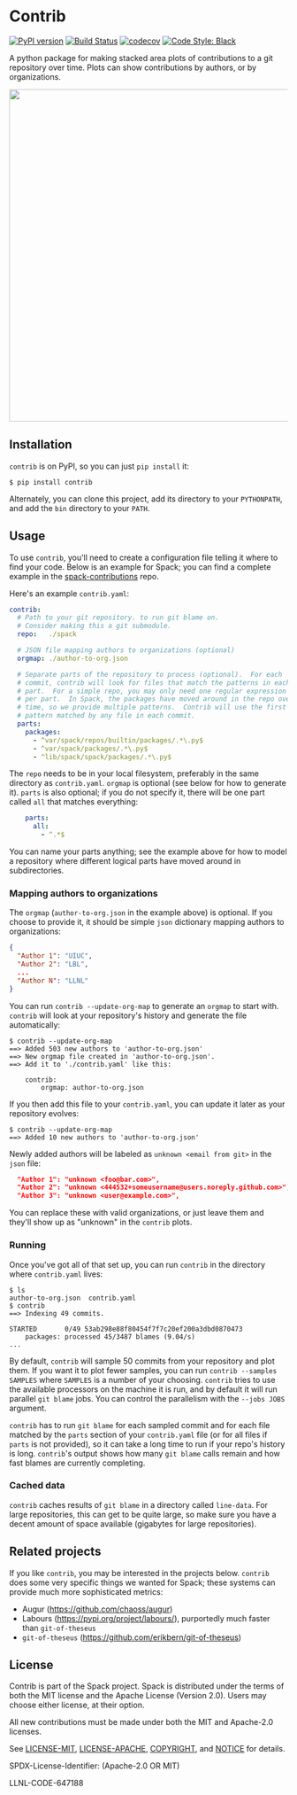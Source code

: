 # Contrib

[![PyPI version](https://badge.fury.io/py/contrib.svg)](https://badge.fury.io/py/contrib)
[![Build Status](https://travis-ci.com/spack/contrib.svg?branch=master)](https://travis-ci.com/spack/contrib)
[![codecov](https://codecov.io/gh/spack/contrib/branch/master/graph/badge.svg)](https://codecov.io/gh/spack/contrib)
[![Code Style: Black](https://img.shields.io/badge/code%20style-black-000000.svg)](https://github.com/psf/black)

A python package for making stacked area plots of contributions to a git
repository over time.  Plots can show contributions by authors, or by
organizations.

<p align="center">
  <img src="https://raw.githubusercontent.com/spack/contrib/master/data/spack-pkgs-plot.png" width=600>
</p>

## Installation

`contrib` is on PyPI, so you can just `pip install` it:

```console
$ pip install contrib
```

Alternately, you can clone this project, add its directory to your
`PYTHONPATH`, and add the `bin` directory to your `PATH`.

## Usage

To use `contrib`, you'll need to create a configuration file telling it
where to find your code.  Below is an example for Spack; you can find a
complete example in the
[spack-contributions](https://github.com/spack/spack-contributions) repo.


Here's an example `contrib.yaml`:

```yaml
contrib:
  # Path to your git repository. to run git blame on.
  # Consider making this a git submodule.
  repo:   ./spack

  # JSON file mapping authors to organizations (optional)
  orgmap: ./author-to-org.json

  # Separate parts of the repository to process (optional).  For each
  # commit, contrib will look for files that match the patterns in each
  # part.  For a simple repo, you may only need one regular expression
  # per part.  In Spack, the packages have moved around in the repo over
  # time, so we provide multiple patterns.  Contrib will use the first
  # pattern matched by any file in each commit.
  parts:
    packages:
      - ^var/spack/repos/builtin/packages/.*\.py$
      - ^var/spack/packages/.*\.py$
      - ^lib/spack/spack/packages/.*\.py$
```

The `repo` needs to be in your local filesystem, preferably in the same
directory as `contrib.yaml`.  `orgmap` is optional (see below for how to
generate it).  `parts` is also optional; if you do not specify it, there
will be one part called `all` that matches everything:

```yaml
    parts:
      all:
        - ^.*$
```

You can name your parts anything; see the example above for how to model
a repository where different logical parts have moved around in
subdirectories.


### Mapping authors to organizations


The `orgmap` (`author-to-org.json` in the example above) is optional.  If
you choose to provide it, it should be simple `json` dictionary mapping
authors to organizations:

```json
{
  "Author 1": "UIUC",
  "Author 2": "LBL",
  ...
  "Author N": "LLNL"
}
```

You can run `contrib --update-org-map` to generate an `orgmap` to start
with.  `contrib` will look at your repository's history and generate the
file automatically:

```console
$ contrib --update-org-map
==> Added 503 new authors to 'author-to-org.json'
==> New orgmap file created in 'author-to-org.json'.
==> Add it to './contrib.yaml' like this:

    contrib:
        orgmap: author-to-org.json

```

If you then add this file to your `contrib.yaml`, you can update it later
as your repository evolves:

```console
$ contrib --update-org-map
==> Added 10 new authors to 'author-to-org.json'
```

Newly added authors will be labeled as `unknown <email from git>` in the
`json` file:

```json
  "Author 1": "unknown <foo@bar.com>",
  "Author 2": "unknown <444532+someusername@users.noreply.github.com>",
  "Author 3": "unknown <user@example.com>",
```

You can replace these with valid organizations, or just leave them and
they'll show up as "unknown" in the `contrib`  plots.

### Running

Once you've got all of that set up, you can run `contrib` in the
directory where `contrib.yaml` lives:

```console
$ ls
author-to-org.json  contrib.yaml
$ contrib
==> Indexing 49 commits.

STARTED       0/49 53ab298e88f80454f7f7c20ef200a3dbd0870473
    packages: processed 45/3487 blames (9.04/s)
...
```

By default, `contrib` will sample 50 commits from your repository and
plot them.  If you want it to plot fewer samples, you can run `contrib
--samples SAMPLES` where `SAMPLES` is a number of your choosing.
`contrib` tries to use the available processors on the machine it is
run, and by default it will run parallel `git blame` jobs.  You can
control the parallelism with the `--jobs JOBS` argument.

`contrib` has to run `git blame` for each sampled commit and for each
file matched by the `parts` section of your `contrib.yaml` file (or for
all files if `parts` is not provided), so it can take a long time to run
if your repo's history is long.  `contrib`'s output shows how many `git
blame` calls remain and how fast blames are currently completing.

### Cached data

`contrib` caches results of `git blame` in a directory called
`line-data`.  For large repositories, this can get to be quite large, so
make sure you have a decent amount of space available (gigabytes for
large repositories).

## Related projects

If you like `contrib`, you may be interested in the projects below.
`contrib` does some very specific things we wanted for Spack; these
systems can provide much more sophisticated metrics:

* Augur (https://github.com/chaoss/augur)
* Labours (https://pypi.org/project/labours/), purportedly much faster
  than `git-of-theseus`
* `git-of-theseus` (https://github.com/erikbern/git-of-theseus)

## License

Contrib is part of the Spack project. Spack is distributed under the
terms of both the MIT license and the Apache License (Version 2.0). Users
may choose either license, at their option.

All new contributions must be made under both the MIT and Apache-2.0
licenses.

See [LICENSE-MIT](https://github.com/spack/contrib/blob/master/LICENSE-MIT),
[LICENSE-APACHE](https://github.com/spack/contrib/blob/master/LICENSE-APACHE),
[COPYRIGHT](https://github.com/spack/contrib/blob/master/COPYRIGHT), and
[NOTICE](https://github.com/spack/contrib/blob/master/NOTICE) for details.

SPDX-License-Identifier: (Apache-2.0 OR MIT)

LLNL-CODE-647188
